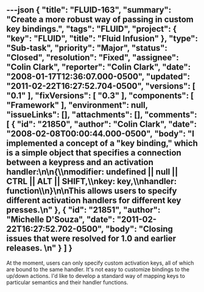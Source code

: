 ---json
{
  "title": "FLUID-163",
  "summary": "Create a more robust way of passing in custom key bindings.",
  "tags": "FLUID",
  "project": {
    "key": "FLUID",
    "title": "Fluid Infusion"
  },
  "type": "Sub-task",
  "priority": "Major",
  "status": "Closed",
  "resolution": "Fixed",
  "assignee": "Colin Clark",
  "reporter": "Colin Clark",
  "date": "2008-01-17T12:36:07.000-0500",
  "updated": "2011-02-22T16:27:52.704-0500",
  "versions": [
    "0.1"
  ],
  "fixVersions": [
    "0.3"
  ],
  "components": [
    "Framework"
  ],
  "environment": null,
  "issueLinks": [],
  "attachments": [],
  "comments": [
    {
      "id": "21850",
      "author": "Colin Clark",
      "date": "2008-02-08T00:00:44.000-0500",
      "body": "I implemented a concept of a \"key binding,\" which is a simple object that specifies a connection between a keypress and an activation handler:\n\n{\\\nmodifier: undefined || null || CTRL || ALT || SHIFT,\\\nkey: key,\\\nhandler: function\\\n}\n\nThis allows users to specify different activation handlers for different key presses.\n"
    },
    {
      "id": "21851",
      "author": "Michelle D'Souza",
      "date": "2011-02-22T16:27:52.702-0500",
      "body": "Closing issues that were resolved for 1.0 and earlier releases.&#x20;\n"
    }
  ]
}
---
At the moment, users can only specify custom activation keys, all of which are bound to the same handler. It's not easy to customize bindings to the up/down actions. I'd like to develop a standard way of mapping keys to particular semantics and their handler functions.

        